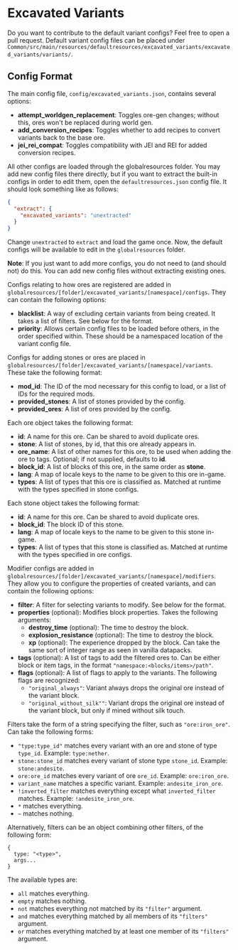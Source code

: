 # Excavated Variants

Do you want to contribute to the default variant configs? Feel free to open a pull request. Default variant config files can be placed under `Common/src/main/resources/defaultresources/excavated_variants/excavated_variants/variants/`.


## Config Format

The main config file, `config/excavated_variants.json`, contains several options:

* **attempt\_worldgen\_replacement**: Toggles ore-gen changes; without this, ores won't be replaced during world gen.
* **add\_conversion\_recipes**: Toggles whether to add recipes to convert variants back to the base ore.
* **jei\_rei\_compat**: Toggles compatibility with JEI and REI for added conversion recipes.

All other configs are loaded through the globalresources folder. You may add new config files there directly, but if you want to extract the built-in 
configs in order to edit them, open the `defaultresources.json` config file. It should look something like as follows:
```json
{
  "extract": {
    "excavated_variants": "unextracted"
  }
}
```
Change `unextracted` to `extract` and load the game once. Now, the default configs will be available to edit in the `globalresources` folder.

**Note**: If you just want to add more configs, you do not need to (and should not) do this. You can add new config files without extracting existing ones.

Configs relating to how ores are registered are added in `globalresources/[folder]/excavated_variants/[namespace]/configs`. They can contain the following 
options:

* **blacklist**: A way of excluding certain variants from being created. It takes a list of filters. See below for the format.
* **priority**: Allows certain config files to be loaded before others, in the order specified within. These should be a namespaced location of the variant config file.

Configs for adding stones or ores are placed in `globalresources/[folder]/excavated_variants/[namespace]/variants`. These take the following format:

* **mod\_id**: The ID of the mod necessary for this config to load, or a list of IDs for the required mods.
* **provided_stones**: A list of stones provided by the config.
* **provided_ores**: A list of ores provided by the config.

Each ore object takes the following format:

* **id**: A name for this ore. Can be shared to avoid duplicate ores.
* **stone**: A list of stones, by id, that this ore already appears in.
* **ore\_name**: A list of other names for this ore, to be used when adding the ore to tags. Optional; if not supplied, defaults to **id**.
* **block\_id**: A list of blocks of this ore, in the same order as **stone**.
* **lang**: A map of locale keys to the name to be given to this ore in-game.
* **types**: A list of types that this ore is classified as. Matched at runtime with the types specified in stone configs.

Each stone object takes the following format:

* **id**: A name for this ore. Can be shared to avoid duplicate ores.
* **block\_id**: The block ID of this stone.
* **lang**: A map of locale keys to the name to be given to this stone in-game.
* **types**: A list of types that this stone is classified as. Matched at runtime with the types specified in ore configs.

Modifier configs are added in `globalresources/[folder]/excavated_variants/[namespace]/modifiers`. They allow you to configure the properties of created variants, and can contain the following options:

* **filter**: A filter for selecting variants to modify. See below for the format.
* **properties** (optional): Modifies block properties. Takes the following arguments:
  * **destroy_time** (optional): The time to destroy the block.
  * **explosion_resistance** (optional): The time to destroy the block.
  * **xp** (optional): The experience dropped by the block. Can take the same sort of integer range as seen in vanilla datapacks.
* **tags** (optional): A list of tags to add the filtered ores to. Can be either block or item tags, in the format `"namespace:<blocks/items>/path"`.
* **flags** (optional): A list of flags to apply to the variants. The following flags are recognized:
  * `"original_always"`: Variant always drops the original ore instead of the variant block.
  * `"original_without_silk""`: Variant drops the original ore instead of the variant block, but only if mined without silk touch.

Filters take the form of a string specifying the filter, such as `"ore:iron_ore"`. Can take the following forms:

* `"type:type_id"` matches every variant with an ore and stone of type `type_id`. Example: `type:nether`.  
* `stone:stone_id` matches every variant of stone type `stone_id`. Example: `stone:andesite`.
* `ore:ore_id` matches every variant of ore `ore_id`. Example: `ore:iron_ore`.
* `variant_name` matches a specific variant. Example: `andesite_iron_ore`.
* `!inverted_filter` matches everything except what `inverted_filter` matches. Example: `!andesite_iron_ore`.
* `*` matches everything.
* `~` matches nothing.

Alternatively, filters can be an object combining other filters, of the following form:
```json5
{
  type: "<type>",
  args...
}
```
The available types are:

* `all` matches everything.
* `empty` matches nothing.
* `not` matches everything not matched by its `"filter"` argument.
* `and` matches everything matched by all members of its `"filters"` argument.
* `or` matches everything matched by at least one member of its `"filters"` argument.

